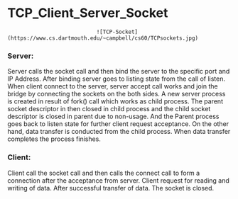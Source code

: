 # TCP_Client_Server_Socket


                                ![TCP-Socket](https://www.cs.dartmouth.edu/~campbell/cs60/TCPsockets.jpg)

### Server:
Server calls the socket call and then bind the server to the specific port and IP Address.
After binding server goes to listing state from the call of listen. When client connect to the
server, server accept call works and join the bridge by connecting the sockets on the both sides.
A new server process is created in result of fork() call which works as child process.
The parent socket descriptor in then closed in child process and the child socket descriptor is
closed in parent due to non-usage. And the Parent process goes back to listen state for further
client request acceptance. On the other hand, data transfer is conducted from the child process.
When data transfer completes the process finishes.

### Client:
Client call the socket call and then calls the connect call to form a connection after the
acceptance from server. Client request for reading and writing of data. After successful transfer
of data. The socket is closed. 
